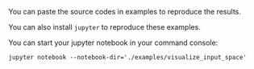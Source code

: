 You can paste the source codes in examples to reproduce the results.

You can also install `jupyter` to reproduce these examples.

You can start your jupyter notebook in your command console:
```
jupyter notebook --notebook-dir='./examples/visualize_input_space'
```